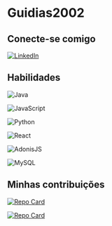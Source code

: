 # Guidias2002

## Conecte-se comigo

[![LinkedIn](https://img.shields.io/badge/LinkedIn-0077B5?style=for-the-badge&logo=linkedin&logoColor=white)](https://www.linkedin.com/in/guilhermedias02/)

## Habilidades

![Java](https://img.shields.io/badge/java-%23ED8B00.svg?style=for-the-badge&logo=openjdk&logoColor=white)

![JavaScript](https://img.shields.io/badge/JavaScript-F7DF1E?style=for-the-badge&logo=javascript&logoColor=black)

![Python](https://img.shields.io/badge/python-3670A0?style=for-the-badge&logo=python&logoColor=ffdd54)

![React](https://img.shields.io/badge/React-20232A?style=for-the-badge&logo=react&logoColor=61DAFB)

![AdonisJS](https://img.shields.io/badge/adonisjs-%23220052.svg?style=for-the-badge&logo=adonisjs&logoColor=white)

![MySQL](https://img.shields.io/badge/MySQL-00000F?style=for-the-badge&logo=mysql&logoColor=white)


## Minhas contribuições

[![Repo Card](https://github-readme-stats.vercel.app/api/pin/?username=guidias2002&repo=BuscarCep&bg_color=000&border_color=30A3DC&show_icons=true&icon_color=30A3DC&title_color=E94D5F&text_color=FFF)](https://github.com/guidias2002/BuscarCep)

[![Repo Card](https://github-readme-stats.vercel.app/api/pin/?username=guidias2002&repo=movies&bg_color=000&border_color=30A3DC&show_icons=true&icon_color=30A3DC&title_color=E94D5F&text_color=FFF)](https://github.com/guidias2002/movies.git)
